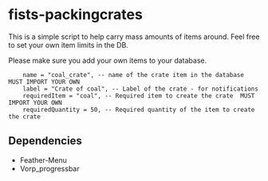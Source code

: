 # fists-packingcrates
 
This is a simple script to help carry mass amounts of items around. Feel free to set your own item limits in the DB.

Please make sure you add your own items to your database.

        name = "coal_crate", -- name of the crate item in the database MUST IMPORT YOUR OWN
        label = "Crate of coal", -- Label of the crate - for notifications
        requiredItem = "coal", -- Required item to create the crate  MUST IMPORT YOUR OWN
        requiredQuantity = 50, -- Required quantity of the item to create the crate

## Dependencies
- Feather-Menu
- Vorp_progressbar

